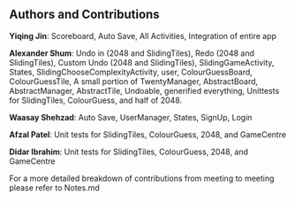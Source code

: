 ## Authors and Contributions

**Yiqing Jin**: Scoreboard, Auto Save, All Activities, Integration of entire app

**Alexander Shum**: Undo in (2048 and SlidingTiles), Redo (2048 and SlidingTiles), Custom Undo (2048 and SlidingTiles),
                SlidingGameActivity, States, SlidingChooseComplexityActivity, user, ColourGuessBoard,
                ColourGuessTile, A small portion of TwentyManager, AbstractBoard, AbstractManager,
                AbstractTile, Undoable, generified everything,
                Unittests for SlidingTiles, ColourGuess, and  half of 2048.

**Waasay Shehzad**: Auto Save, UserManager, States, SignUp, Login

**Afzal Patel**: Unit tests for SlidingTiles, ColourGuess, 2048, and GameCentre

**Didar Ibrahim**: Unit tests for SlidingTiles, ColourGuess, 2048, and GameCentre


For a more detailed breakdown of contributions from meeting to meeting please refer to Notes.md
